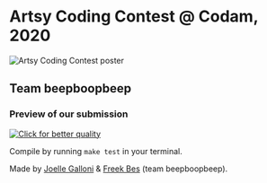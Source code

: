 # Artsy Coding Contest @ Codam, 2020

![Artsy Coding Contest poster](https://github.com/FreekBes/codam_artsy_coding_contest/raw/master/poster.jpg)

## Team beepboopbeep

### Preview of our submission

[![Click for better quality](https://github.com/FreekBes/codam_artsy_coding_contest/raw/master/preview.gif)](https://www.youtube.com/watch?v=J0kahNeqJyI)

Compile by running `make test` in your terminal.

Made by [Joelle Galloni](https://github.com/jollajj98) & [Freek Bes](https://github.com/FreekBes/) (team beepboopbeep).
